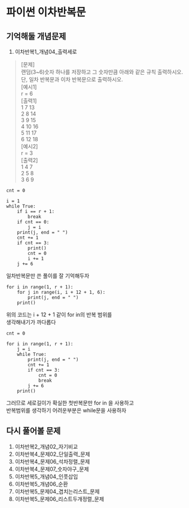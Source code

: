# 파이썬 이차반복문
## 기억해둘 개념문제
1. 이차반복1_개념04_출력세로  
>	[문제]  
>		랜덤(3~6)숫자 하나를 저장하고 그 숫자만큼 아래와 같은 규칙 출력하시오.  
>		단, 일차 반복문과 이차 반복문으로 출력하시오.  
> 	[예시1]  
>		r = 6  
>	[출력1]  
>		1 7 13  
>		2 8 14  
>		3 9 15  
>		4 10 16  
>		5 11 17  
>		6 12 18  
> 	[예시2]  
>		r = 3  
>	[출력2]  
>		1 4 7  
>		2 5 8  
>		3 6 9  


<pre><code>cnt = 0

i = 1
while True:
	if i == r + 1:
		break
	if cnt == 0:
		j = i
	print(j, end = " ")
	cnt += 1
	if cnt == 3:
		print()
		cnt = 0
		i += 1
	j += 6
</code></pre>

일차반복문만 쓴 풀이를 잘 기억해두자  

<pre><code>for i in range(1, r + 1):
	for j in range(i, i + 12 + 1, 6):
		print(j, end = " ")
	print()
</code></pre>
  
위의 코드는 i + 12 + 1 같이 for in의 반복 범위를  
생각해내기가 까다롭다

<pre><code>cnt = 0

for i in range(1, r + 1):
	j = i
	while True:
		print(j, end = " ")
		cnt += 1
		if cnt == 3:
			cnt = 0
			break
		j += 6
	print()
</code></pre>
  
그러므로 세로길이가 확실한 첫반복문만 for in 을 사용하고  
반복범위를 생각하기 어려운부분은 while문을 사용하자  

## 다시 풀어볼 문제
1. 이차반복2_개념02_자기비교
2. 이차반복4_문제02_단일출력_문제
3. 이차반복4_문제06_석차정렬_문제
4. 이차반복4_문제07_숫자야구_문제
5. 이차반복5_개념04_인풋삽입
6. 이차반복5_개념06_순환
7. 이차반복5_문제04_겹치는리스트_문제
8. 이차반복5_문제06_리스트두개정렬_문제